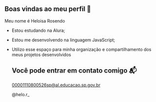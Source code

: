 ## Boas vindas ao meu perfil 💖

Meu nome é Heloisa Rosendo 

- Estou estudando na Alura;
- Estou me desenvolvendo na linguagem JavaScript;
- Utilizo esse espaço para minha organização e compartilhamento dos meus projetos desenvolvidos

  ## Você pode entrar em contato comigo 📬

  00001110800526sp@al.educacao.sp.gov.br
  
  @helo.r_ 
